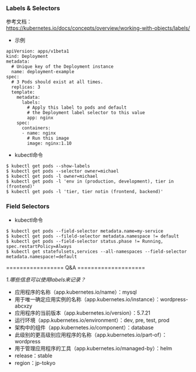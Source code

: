 ### Labels & Selectors

参考文档：<br>
https://kubernetes.io/docs/concepts/overview/working-with-objects/labels/

- 示例
```
apiVersion: apps/v1beta1
kind: Deployment
metadata:
  # Unique key of the Deployment instance
  name: deployment-example
spec:
  # 3 Pods should exist at all times.
  replicas: 3
  template:
    metadata:
      labels:
        # Apply this label to pods and default
        # the Deployment label selector to this value
        app: nginx
    spec:
      containers:
      - name: nginx
        # Run this image
        image: nginx:1.10
```
- kubectl命令
```
$ kubectl get pods --show-labels
$ kubectl get pods --selector owner=michael
$ kubectl get pods -l owner=michael
$ kubectl get pods -l 'env in (production, development), tier in (frontend)'
$ kubectl get pods -l 'tier, tier notin (frontend, backend)'
```

### Field Selectors

- kubectl命令
```
$ kubectl get pods --field-selector metadata.name=my-service
$ kubectl get pods --fileld-selector metadata.namespace != default
$ kubectl get pods --field-selector status.phase != Running, spec.restartPolicy=Always
$ kubectl get statefulsets,services --all-namespaces --field-selector metadata.namespace!=default
```

================= Q&A ====================

*1.哪些信息可以使用labels来记录？*

- 应用程序的名称（app.kubernetes.io/name）：mysql
- 用于唯一确定应用实例的名称（app.kubernetes.io/instance）：wordpress-abcxzy
- 应用程序的当前版本（app.kubernetes.io/version）：5.7.21
- 运行环境（app.kubernetes.io/environment）：dev, pre, test, prod
- 架构中的组件（app.kubernetes.io/component）：database
- 此级别的更高级别应用程序的名称（app.kubernetes.io/part-of）：wordpress
- 用于管理应用程序的工具（app.kubernetes.io/managed-by）：helm
- release：stable
- region：jp-tokyo